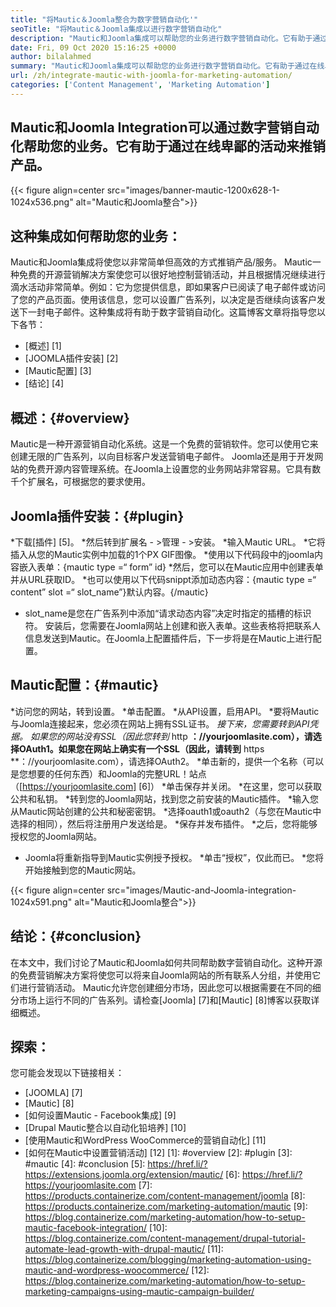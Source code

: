 ```yaml
---
title: "将Mautic＆Joomla整合为数字营销自动化'" 
seoTitle: "将Mautic＆Joomla集成以进行数字营销自动化" 
description: "Mautic和Joomla集成可以帮助您的业务进行数字营销自动化。它有助于通过恶劣的运动推销产品。" 
date: Fri, 09 Oct 2020 15:16:25 +0000
author: bilalahmed
summary: "Mautic和Joomla集成可以帮助您的业务进行数字营销自动化。它有助于通过在线卑鄙的活动来推销产品。" 
url: /zh/integrate-mautic-with-joomla-for-marketing-automation/
categories: ['Content Management', 'Marketing Automation']
---
```


## Mautic和Joomla Integration可以通过数字营销自动化帮助您的业务。它有助于通过在线卑鄙的活动来推销产品。

{{< figure align=center src="images/banner-mautic-1200x628-1-1024x536.png" alt="Mautic和Joomla整合">}}


## 这种集成如何帮助您的业务：
Mautic和Joomla集成将使您以非常简单但高效的方式推销产品/服务。 Mautic一种免费的开源营销解决方案使您可以很好地控制营销活动，并且根据情况继续进行滴水活动非常简单。例如：它为您提供信息，即如果客户已阅读了电子邮件或访问了您的产品页面。使用该信息，您可以设置广告系列，以决定是否继续向该客户发送下一封电子邮件。这种集成将有助于数字营销自动化。这篇博客文章将指导您以下各节：
  * [概述] [1]
  * [JOOMLA插件安装] [2]
  * [Mautic配置] [3]
  * [结论] [4]

## 概述：{#overview}
Mautic是一种开源营销自动化系统。这是一个免费的营销软件。您可以使用它来创建无限的广告系列，以向目标客户发送营销电子邮件。
Joomla还是用于开发网站的免费开源内容管理系统。在Joomla上设置您的业务网站非常容易。它具有数千个扩展名，可根据您的要求使用。

## Joomla插件安装：{#plugin}
  *下载[插件] [5]。
  *然后转到扩展名 - >管理 - >安装。
  *输入Mautic URL。
  *它将插入从您的Mautic实例中加载的1个PX GIF图像。
  *使用以下代码段中的joomla内容嵌入表单：{mautic type =“ form” id}
  *然后，您可以在Mautic应用中创建表单并从URL获取ID。
  *也可以使用以下代码snippt添加动态内容：{mautic type =“ content” slot =“ slot_name”}默认内容。{/mautic}
  * slot_name是您在广告系列中添加“请求动态内容”决定时指定的插槽的标识符。
安装后，您需要在Joomla网站上创建和嵌入表单。这些表格将把联系人信息发送到Mautic。在Joomla上配置插件后，下一步将是在Mautic上进行配置。

## Mautic配置：{#mautic}
  *访问您的网站，转到设置。
  *单击配置。
  *从API设置，启用API。
  *要将Mautic与Joomla连接起来，您必须在网站上拥有SSL证书。
  *接下来，您需要转到API凭据。
  *如果您的网站没有SSL（因此您转到** http **：//yourjoomlasite.com），请选择OAuth1。如果您在网站上确实有一个SSL（因此，请转到** https **：//yourjoomlasite.com），请选择OAuth2。
  *单击新的，提供一个名称（可以是您想要的任何东西）和Joomla的完整URL！站点（[https://yourjoomlasite.com] [6]）
  *单击保存并关闭。
  *在这里，您可以获取公共和私钥。
  *转到您的Joomla网站，找到您之前安装的Mautic插件。
  *输入您从Mautic网站创建的公共和秘密密钥。
  *选择oauth1或oauth2（与您在Mautic中选择的相同），然后将注册用户发送给是。
  *保存并发布插件。
  *之后，您将能够授权您的Joomla网站。
  * Joomla将重新指导到Mautic实例授予授权。
  *单击“授权”，仅此而已。
  *您将开始接触到您的Mautic网站。

{{< figure align=center src="images/Mautic-and-Joomla-integration-1024x591.png" alt="Mautic和Joomla整合">}}


## 结论：{#conclusion}
在本文中，我们讨论了Mautic和Joomla如何共同帮助数字营销自动化。这种开源的免费营销解决方案将使您可以将来自Joomla网站的所有联系人分组，并使用它们进行营销活动。 Mautic允许您创建细分市场，因此您可以根据需要在不同的细分市场上运行不同的广告系列。请检查[Joomla] [7]和[Mautic] [8]博客以获取详细概述。

## 探索：
您可能会发现以下链接相关：
  * [JOOMLA] [7]
  * [Mautic] [8]
  * [如何设置Mautic  -  Facebook集成] [9]
  * [Drupal Mautic整合以自动化铅培养] [10]
  * [使用Mautic和WordPress WooCommerce的营销自动化] [11]
  * [如何在Mautic中设置营销活动] [12]
[1]: #overview
[2]: #plugin
[3]: #mautic
[4]: #conclusion
[5]: https://href.li/?https://extensions.joomla.org/extension/mautic/
[6]: https://href.li/?https://yourjoomlasite.com
[7]: https://products.containerize.com/content-management/joomla
[8]: https://products.containerize.com/marketing-automation/mautic
[9]: https://blog.containerize.com/marketing-automation/how-to-setup-mautic-facebook-integration/
[10]: https://blog.containerize.com/content-management/drupal-tutorial-automate-lead-growth-with-drupal-mautic/
[11]: https://blog.containerize.com/blogging/marketing-automation-using-mautic-and-wordpress-woocommerce/
[12]: https://blog.containerize.com/marketing-automation/how-to-setup-marketing-campaigns-using-mautic-campaign-builder/
